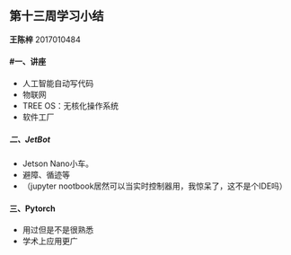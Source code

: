 ## 第十三周学习小结

**王陈梓** 2017010484  
 
#### #一、讲座

- 人工智能自动写代码
- 物联网
- TREE OS：无核化操作系统
- 软件工厂
  
##### 二、JetBot
-  Jetson Nano小车。
-  避障、循迹等
-  （jupyter nootbook居然可以当实时控制器用，我惊呆了，这不是个IDE吗）


#### 三、Pytorch
- 用过但是不是很熟悉
- 学术上应用更广
